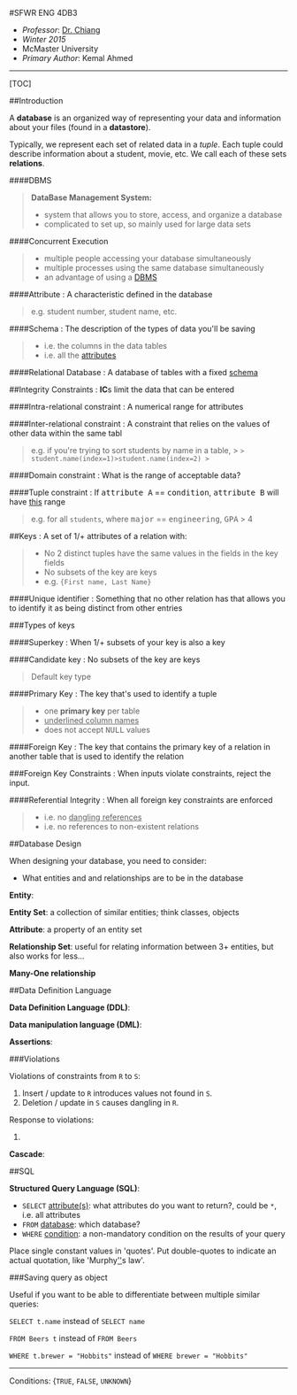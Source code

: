 #SFWR ENG 4DB3

* *Professor*: [Dr. Chiang](http://www.cas.mcmaster.ca/~fchiang/courses/db3/W15/schedule.html)
* *Winter 2015*
* McMaster University
* *Primary Author*: Kemal Ahmed

---------

[TOC]

##Introduction

A **database** is an organized way of representing your data and information about your files (found in a **datastore**).

Typically, we represent each set of related data in a *tuple*. Each tuple could describe information about a student, movie, etc. We call each of these sets **relations**.

####DBMS
> **DataBase Management System:**
> 
> * system that allows you to store, access, and organize a database
> * complicated to set up, so mainly used for large data sets

####Concurrent Execution
> * multiple people accessing your database simultaneously
> * multiple processes using the same database simultaneously
> * an advantage of using a [DBMS](#DBMS)
 
####Attribute
: A characteristic defined in the database

> e.g. student number, student name, etc.

####Schema
: The description of the types of data you'll be saving

> * i.e. the columns in the data tables
> * i.e. all the [attributes](#Attribute)

####Relational Database
: A database of tables with a fixed [schema](#schema)

##Integrity Constraints
: **IC**s limit the data that can be entered

####Intra-relational constraint
: A numerical range for attributes

####Inter-relational constraint
: A constraint that relies on the values of other data within the same tabl

> e.g. if you're trying to sort students by name in a table,
	> ```
	> student.name(index=1)>student.name(index=2)
	> ```

####Domain constraint
: What is the range of acceptable data?

####Tuple constraint
: If <kbd>attribute A</kbd> == <kbd>condition</kbd>, <kbd>attribute B</kbd> will have <ins>this</ins> range
> e.g. for all `students`, where <kbd>major</kbd> == <kbd>engineering</kbd>, <kbd>GPA</kbd> > 4

##Keys
: A set of 1/+ attributes of a relation with:
> * No 2 distinct tuples have the same values in the fields in the key fields
> * No subsets of the key are keys
> * e.g. `{First name, Last Name}`

####Unique identifier
: Something that no other relation has that allows you to identify it as being distinct from other entries

###Types of keys

####Superkey
: When 1/+ subsets of your key is also a key

####Candidate key
: No subsets of the key are keys
> Default key type

####Primary Key
: The key that's used to identify a tuple 
> * one **primary key** per table
> * <ins>underlined column names</ins>
> * does not accept <kbd>NULL</kbd> values

####Foreign Key
: The key that contains the primary key of a relation in another table that is used to identify the relation

###Foreign Key Constraints
: When inputs violate constraints, reject the input.
 
####Referential Integrity
: When all foreign key constraints are enforced
> * i.e. no <ins>dangling references</ins>
> * i.e. no references to non-existent relations

##Database Design

When designing your database, you need to consider:

* What entities and and relationships are to be in the database

**Entity**: 

**Entity Set**: a collection of similar entities; think classes, objects 

**Attribute**: a property of an entity set

**Relationship Set**: useful for relating information between 3+ entities, but also works for less...

**Many-One relationship**

##Data Definition Language

**Data Definition Language (DDL)**: 

**Data manipulation language (DML)**:

**Assertions**: 

###Violations

Violations of constraints from `R` to `S`:

1. Insert / update to `R` introduces values not found in `S`.
2. Deletion / update in `S` causes dangling in `R`.

Response to violations:

1. 

**Cascade**: 

##SQL

**Structured Query Language (SQL)**: 

* `SELECT` <ins>attribute(s)</ins>: what attributes do you want to return?, could be `*`, i.e. all attributes
* `FROM` <ins>database</ins>: which database?
* `WHERE` <ins>condition</ins>: a non-mandatory condition on the results of your query

Place single constant values in 'quotes'. Put double-quotes to indicate an actual quotation, like 'Murphy<ins>''</ins>s law'.

###Saving query as object 

Useful if you want to be able to differentiate between multiple similar queries:

`SELECT t.name` instead of `SELECT name`

`FROM Beers t` instead of `FROM Beers`

`WHERE t.brewer = "Hobbits"` instead of `WHERE brewer = "Hobbits"`

---------------------------------

Conditions: {`TRUE`, `FALSE`, `UNKNOWN`}

